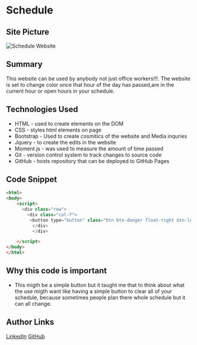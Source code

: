 # Schedule
## Site Picture
![Schedule Website](assets/img/schedule.gif)

## Summary 
This website can be used by anybody not just office workers!!!. The website is set to change color once that hour of the day has passed,are in the current hour or open hours in your schedule.

## Technologies Used
- HTML - used to create elements on the DOM
- CSS - styles html elements on page
- Bootstrap - Used to create cosmitics of the website and Media inquries
- Jquery - to create the edits in the website
- Moment.js - was used to measure the amount of time passed 
- Git - version control system to track changes to source code
- GitHub - hosts repository that can be deployed to GitHub Pages



## Code Snippet
```html
<html>
<body>
    <script>
      <div class="row">
        <div class="col-7">
         <button type="button" class="btn btn-danger float-right btn-lg mr-4" id="clear">Clear</button> 
          </div>
          </div>

    </script>
</body>
</html>
```
## Why this code is important
- This migth be a simple button but it taught me that to think about what the use migth want like having a simple button to clear all of your schedule, because sometimes people plan there whole schedule but it can all change.
## Author Links
[LinkedIn](linkedin.com/in/andres-felipe-jimenez-ferreira-b67a35192)
[GitHub](https://github.com/AndresF97)